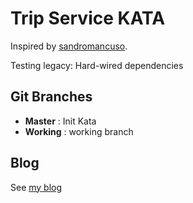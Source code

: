 # Trip Service KATA

Inspired by [sandromancuso](https://github.com/sandromancuso/trip-service-kata/tree/starting-point).

Testing legacy: Hard-wired dependencies

## Git Branches
* __Master__ : Init Kata
* __Working__ : working branch

## Blog
See [my blog](https://ahdak.github.io/blog/tdd-hard-wired-dependencies/)